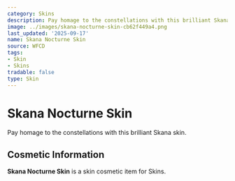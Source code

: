 ```yaml
---
category: Skins
description: Pay homage to the constellations with this brilliant Skana skin.
image: ../images/skana-nocturne-skin-cb62f449a4.png
last_updated: '2025-09-17'
name: Skana Nocturne Skin
source: WFCD
tags:
- Skin
- Skins
tradable: false
type: Skin
---
```


# Skana Nocturne Skin

Pay homage to the constellations with this brilliant Skana skin.

## Cosmetic Information

**Skana Nocturne Skin** is a skin cosmetic item for Skins.

